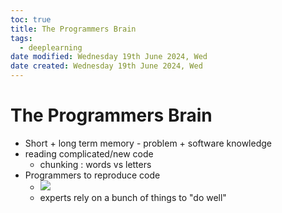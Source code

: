 ```yaml
---
toc: true
title: The Programmers Brain
tags:
  - deeplearning
date modified: Wednesday 19th June 2024, Wed
date created: Wednesday 19th June 2024, Wed
---
```


# The Programmers Brain
- Short + long term memory - problem + software knowledge
- reading complicated/new code
	- chunking : words vs letters
- Programmers to reproduce code
	- ![](Pasted%20image%2020240619133802.png)
	- experts rely on a bunch of things to "do well"

